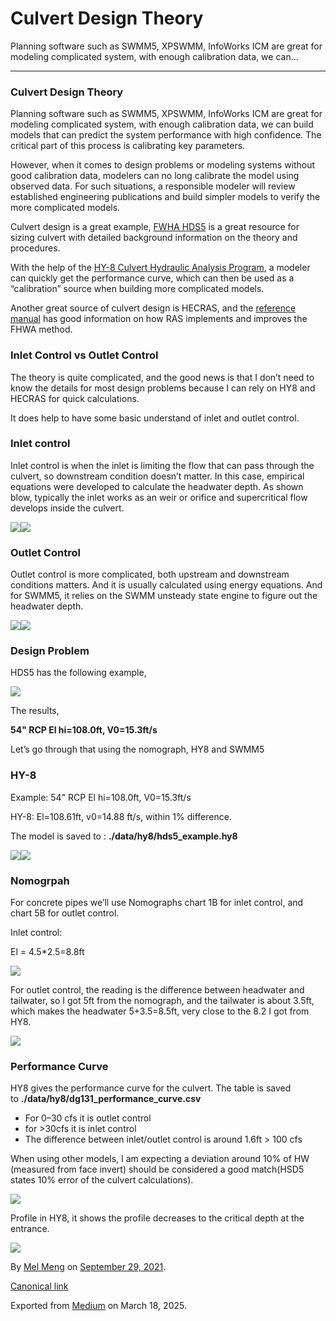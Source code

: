 # Culvert Design Theory

Planning software such as SWMM5, XPSWMM, InfoWorks ICM are great for modeling complicated system, with enough calibration data, we can…

---

### Culvert Design Theory

Planning software such as SWMM5, XPSWMM, InfoWorks ICM are great for modeling complicated system, with enough calibration data, we can build models that can predict the system performance with high confidence. The critical part of this process is calibrating key parameters.

However, when it comes to design problems or modeling systems without good calibration data, modelers can no long calibrate the model using observed data. For such situations, a responsible modeler will review established engineering publications and build simpler models to verify the more complicated models.

Culvert design is a great example, [FWHA HDS5](https://www.fhwa.dot.gov/engineering/hydraulics/pubs/12026/hif12026.pdf) is a great resource for sizing culvert with detailed background information on the theory and procedures.

With the help of the [HY-8 Culvert Hydraulic Analysis Program](https://www.fhwa.dot.gov/engineering/hydraulics/software/hy8/), a modeler can quickly get the performance curve, which can then be used as a “calibration” source when building more complicated models.

Another great source of culvert design is HECRAS, and the [reference manual](https://www.hec.usace.army.mil/software/hec-ras/documentation/HEC-RAS%205.0%20Reference%20Manual.pdf) has good information on how RAS implements and improves the FHWA method.

### Inlet Control vs Outlet Control

The theory is quite complicated, and the good news is that I don’t need to know the details for most design problems because I can rely on HY8 and HECRAS for quick calculations.

It does help to have some basic understand of inlet and outlet control.

### Inlet control

Inlet control is when the inlet is limiting the flow that can pass through the culvert, so downstream condition doesn’t matter. In this case, empirical equations were developed to calculate the headwater depth. As shown blow, typically the inlet works as an weir or orifice and supercritical flow develops inside the culvert.

![](images\1_AccDKuqBrqJM5b3_5_8IFw.png)![](images\1_4wC_rQUnbhNhTaqoSLtNdw.png)

### Outlet Control

Outlet control is more complicated, both upstream and downstream conditions matters. And it is usually calculated using energy equations. And for SWMM5, it relies on the SWMM unsteady state engine to figure out the headwater depth.

![](images\1_FabteplqZyZ0v0TZTTUUAA.png)![](images\1_zibou2laFtlfckcYvPpwYQ.png)

### Design Problem

HDS5 has the following example,

![](images\1_1q4wK_57qb27M7jVapi7EA.png)

The results,

**54" RCP El hi=108.0ft, V0=15.3ft/s**

Let’s go through that using the nomograph, HY8 and SWMM5

### HY-8

Example: 54" RCP El hi=108.0ft, V0=15.3ft/s

HY-8: El=108.61ft, v0=14.88 ft/s, within 1% difference.

The model is saved to : **./data/hy8/hds5\_example.hy8**

![](images\1_Fjj3OLr57VT-pxhd3y5ZHA.png)![](images\1_DmMiDHgABnBKYdd3XjsR4w.png)

### Nomogrpah

For concrete pipes we’ll use Nomographs chart 1B for inlet control, and chart 5B for outlet control.

Inlet control:

El = 4.5\*2.5=8.8ft

![](images\1_8TWWw1p_vIgj-OKDY01C5g.png)

For outlet control, the reading is the difference between headwater and tailwater, so I got 5ft from the nomograph, and the tailwater is about 3.5ft, which makes the headwater 5+3.5=8.5ft, very close to the 8.2 I got from HY8.

![](images\1_zO-iGDO4t6XAzYefAM3HMw.png)

### Performance Curve

HY8 gives the performance curve for the culvert. The table is saved to **./data/hy8/dg131\_performance\_curve.csv**

* For 0–30 cfs it is outlet control
* for >30cfs it is inlet control
* The difference between inlet/outlet control is around 1.6ft > 100 cfs

When using other models, I am expecting a deviation around 10% of HW (measured from face invert) should be considered a good match(HSD5 states 10% error of the culvert calculations).

![](images\1_GCyeHLEMfyg3_OKuo4tBJQ.png)

Profile in HY8, it shows the profile decreases to the critical depth at the entrance.

![](images\1_s_ZkmkB1DIXw-exX1BG23Q.png)

By [Mel Meng](https://medium.com/@mel-meng-pe) on [September 29, 2021](https://medium.com/p/99965aa4efac).

[Canonical link](https://medium.com/@mel-meng-pe/culvert-design-theory-99965aa4efac)

Exported from [Medium](https://medium.com) on March 18, 2025.